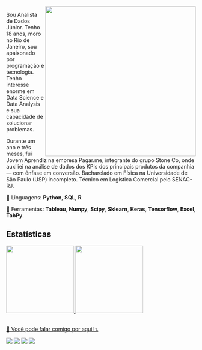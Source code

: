 <img src="https://raw.githubusercontent.com/MicaelliMedeiros/micaellimedeiros/master/image/computer-illustration.png" min-width="400px" max-width="400px" width="400px" align="right">

<p align="left"> 
  Sou Analista de Dados Júnior. Tenho 18 anos, moro no Rio de Janeiro, sou apaixonado por programação e tecnologia. Tenho interesse enorme em Data Science e Data Analysis e sua capacidade de solucionar problemas. 
  
  Durante um ano e três meses, fui Jovem Aprendiz na empresa Pagar.me, integrante do grupo Stone Co, onde auxiliei na análise de dados dos KPIs dos principais produtos da companhia — com ênfase em conversão. Bacharelado em Física na Universidade de São Paulo (USP) incompleto. Técnico em Logística Comercial pelo SENAC-RJ. 
</p>

<p align="left">
    🦄 Linguagens: <strong>Python</strong>, <strong>SQL</strong>, <strong>R</strong>
</p>

<p align="left">
  💼 Ferramentas: <strong>Tableau</strong>, <strong>Numpy</strong>, <strong>Scipy</strong>, <strong>Sklearn</strong>, <strong>Keras</strong>, <strong>Tensorflow</strong>, <strong>Excel</strong>, <strong>TabPy</strong>.
</p>

<h2> Estatísticas </h2>
<div>
<a href="https://github.com/diasKayky">
<img height="180em" src="https://github-readme-stats.vercel.app/api/top-langs/?username=diasKayky&layout=compact&langs_count=7&theme=dracula"/>
<img height="180em" src="https://github-readme-stats.vercel.app/api?username=diasKayky&show_icons=true&theme=dracula&include_all_commits=true&count_private=true"/>
</div>

<br>
<p align="left">
  💌 Você pode falar comigo por aqui! ⤵️
</p>

<p align="left">
  <a href="mailto:kaykydias_contato@gamil.com" alt="Gmail">
  <img src="https://img.shields.io/badge/-Gmail-FF0000?style=flat-square&labelColor=FF0000&logo=gmail&logoColor=white&link=kaykydias_contato@gamil.com" /></a>

  <a href="#" alt="Linkedin">
  <img src="https://img.shields.io/badge/-Linkedin-0e76a8?style=flat-square&logo=Linkedin&logoColor=white&link=LINK-DO-SEU-LINKEDIN" /></a>

  <a href="#" alt="WhatsApp">
  <img src="https://img.shields.io/badge/-WhatsApp-25d366?style=flat-square&labelColor=25d366&logo=whatsapp&logoColor=white&link=API-DO-SEU-WHATSAPP"/></a>

  <a href="#" alt="Instagram">
  <img src="https://img.shields.io/badge/-Instagram-DF0174?style=flat-square&labelColor=DF0174&logo=instagram&logoColor=white&link=LINK-DO-SEU-INSTAGRAM"/></a>
</p>  
